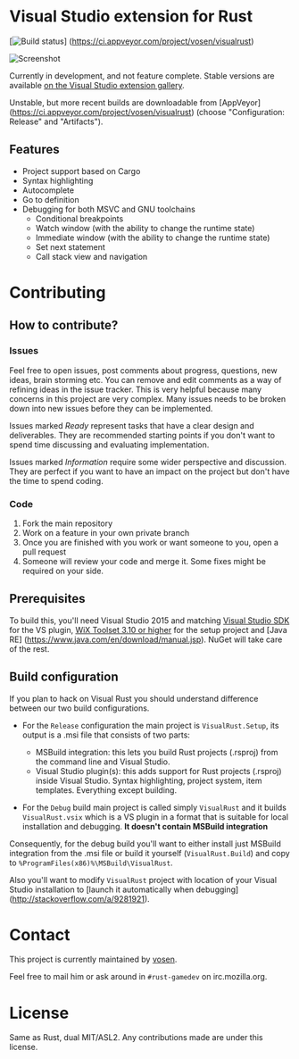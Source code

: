 Visual Studio extension for Rust
================================

[![Build status](https://ci.appveyor.com/api/projects/status/5nw5no10jj0y4p3f?svg=true)]
(https://ci.appveyor.com/project/vosen/visualrust)

![Screenshot](http://i.imgur.com/63IYU6b.png)

Currently in development, and not feature complete. Stable versions are
available [on the Visual Studio extension gallery](https://visualstudiogallery.msdn.microsoft.com/c6075d2f-8864-47c0-8333-92f183d3e640).

Unstable, but more recent builds are downloadable from [AppVeyor]
(https://ci.appveyor.com/project/vosen/visualrust) (choose "Configuration:
Release" and "Artifacts").

## Features

* Project support based on Cargo
* Syntax highlighting
* Autocomplete
* Go to definition
* Debugging for both MSVC and GNU toolchains
  * Conditional breakpoints
  * Watch window (with the ability to change the runtime state)
  * Immediate window (with the ability to change the runtime state)
  * Set next statement
  * Call stack view and navigation

Contributing
============

## How to contribute?

### Issues

Feel free to open issues, post comments about progress, questions, new ideas,
brain storming etc. You can remove and edit comments as a way of refining ideas
in the issue tracker. This is very helpful because many concerns in this
project are very complex. Many issues needs to be broken down into new
issues before they can be implemented.

Issues marked *Ready* represent tasks that have a clear design and
deliverables. They are recommended starting points if you don't
want to spend time discussing and evaluating implementation.

Issues marked *Information* require some wider perspective and discussion.
They are perfect if you want to have an impact on the project but don't have
the time to spend coding.

### Code

1. Fork the main repository
2. Work on a feature in your own private branch
3. Once you are finished with you work or want someone to you, open a pull
   request
4. Someone will review your code and merge it. Some fixes might be required on
   your side.

## Prerequisites

To build this, you'll need Visual Studio 2015 and matching
[Visual Studio SDK](http://msdn.microsoft.com/en-us/vstudio/vextend.aspx) for
the VS plugin, [WiX Toolset 3.10 or higher](http://wixtoolset.org/) for the setup
project and [Java RE] (https://www.java.com/en/download/manual.jsp).
NuGet will take care of the rest.

## Build configuration

If you plan to hack on Visual Rust you should understand difference between
our two build configurations. 
* For the `Release` configuration the main project is `VisualRust.Setup`,
  its output is a .msi file that consists of two parts:
  * MSBuild integration: this lets you build Rust projects (.rsproj) from
    the command line and Visual Studio.
  * Visual Studio plugin(s): this adds support for Rust projects (.rsproj)
   inside Visual Studio. Syntax highlighting, project system, item templates.
   Everything except building.
   
* For the `Debug` build main project is called simply `VisualRust` and it builds
 `VisualRust.vsix` which is a VS plugin in a format that is suitable for
 local installation and debugging. **It doesn't contain MSBuild integration**
 
 Consequently, for the debug build you'll want to either install just MSBuild
 integration from the .msi file or build it yourself (`VisualRust.Build`) and
 copy to `%ProgramFiles(x86)%\MSBuild\VisualRust`.
 
 Also you'll want to modify `VisualRust` project with location of your
 Visual Studio installation to [launch it automatically when debugging]
 (http://stackoverflow.com/a/9281921).


Contact
=======

This project is currently maintained by [vosen](https://github.com/vosen/).

Feel free to mail him or ask around in `#rust-gamedev` on irc.mozilla.org.

License
=======

Same as Rust, dual MIT/ASL2. Any contributions made are under this license.
